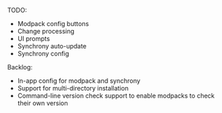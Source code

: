 TODO:
- Modpack config buttons
- Change processing
- UI prompts
- Synchrony auto-update
- Synchrony config

Backlog:
- In-app config for modpack and synchrony
- Support for multi-directory installation
- Command-line version check support to enable modpacks to check their own version